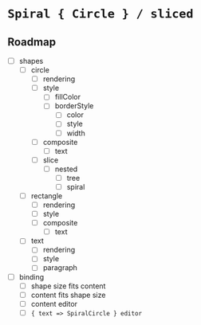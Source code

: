 # `Spiral { Circle } / sliced`

## Roadmap

* [ ] shapes
    * [ ] circle
        * [ ] rendering
        * [ ] style
            * [ ] fillColor
            * [ ] borderStyle
                * [ ] color
                * [ ] style
                * [ ] width
        * [ ] composite
            * [ ] text
        * [ ] slice
            * [ ] nested
                * [ ] tree
                * [ ] spiral
    * [ ] rectangle
        * [ ] rendering
        * [ ] style
        * [ ] composite
            * [ ] text
    * [ ] text
        * [ ] rendering
        * [ ] style
        * [ ] paragraph
* [ ] binding
    * [ ] shape size fits content
    * [ ] content fits shape size
    * [ ] content editor
    * [ ] `{ text => SpiralCircle } editor`
